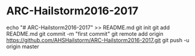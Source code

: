 # ARC-Hailstorm2016-2017
echo "# ARC-Hailstorm2016-2017" >> README.md
git init
git add README.md
git commit -m "first commit"
git remote add origin https://github.com/AHSHailstorm/ARC-Hailstorm2016-2017.git
git push -u origin master
